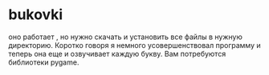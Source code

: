 # bukovki
оно работает , но нужно скачать и установить все файлы в нужную директорию.
Коротко говоря я немного усовершенствовал программу и теперь она еще и озвучивает каждую букву.
Вам потребуются библиотеки pygame.
